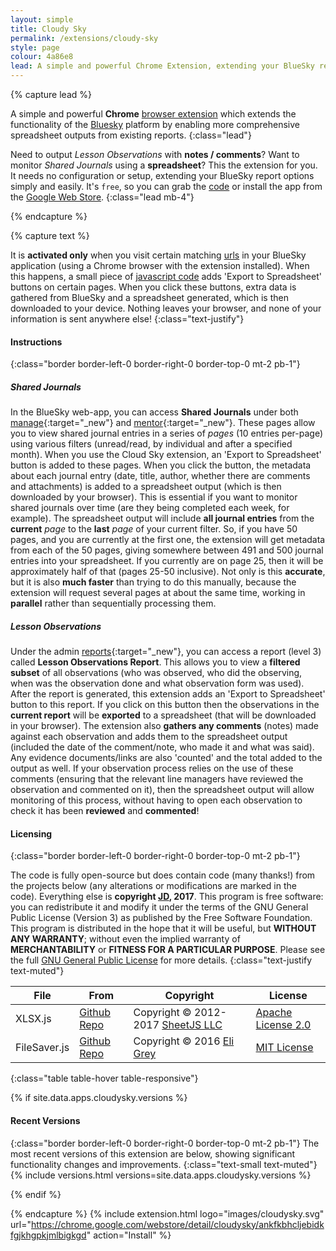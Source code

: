 ```yaml
---
layout: simple
title: Cloudy Sky
permalink: /extensions/cloudy-sky
style: page
colour: 4a86e8
lead: A simple and powerful Chrome Extension, extending your BlueSky report options simply and easily.
---
```

{% capture lead %}

A simple and powerful __Chrome__ [browser extension](https://support.google.com/chrome_webstore/answer/2664769) which extends the functionality of the [Bluesky](http://blueskyeducation.co.uk/) platform by enabling more comprehensive spreadsheet outputs from existing reports.
{:class="lead"}

Need to output _Lesson Observations_ with __notes / comments__? Want to monitor _Shared Journals_ using a __spreadsheet__? This the extension for you. It needs no configuration or setup, extending your BlueSky report options simply and easily. It's `free`, so you can grab the [code](https://github.com/thiscouldbejd/cloudysky-extension) or install the app from the [Google Web Store](https://chrome.google.com/webstore/detail/cloudysky/ankfkbhcljebidkfgjkhgpkjmlbigkgd).
{:class="lead mb-4"}

{% endcapture %}

{% capture text %}

It is __activated only__ when you visit certain matching [urls](https://github.com/thiscouldbejd/cloudysky-extension/blob/master/manifest.json) in your BlueSky application (using a Chrome browser with the extension installed). When this happens, a small piece of [javascript code](https://github.com/thiscouldbejd/cloudysky-extension/blob/master/open.js) adds 'Export to Spreadsheet' buttons on certain pages. When you click these buttons, extra data is gathered from BlueSky and a spreadsheet generated, which is then downloaded to your device. Nothing leaves your browser, and none of your information is sent anywhere else!
{:class="text-justify"}

#### Instructions
{:class="border border-left-0 border-right-0 border-top-0 mt-2 pb-1"}

##### Shared Journals

In the BlueSky web-app, you can access __Shared Journals__ under both [manage](https://v2.blueskyeducation.co.uk/manage/shared-journals/index){:target="_new"} and [mentor](https://v2.blueskyeducation.co.uk/mentor/shared-journals/index){:target="_new"}. These pages allow you to view shared journal entries in a series of _pages_ (10 entries per-page) using various filters (unread/read, by individual and after a specified month). When you use the Cloud Sky extension, an 'Export to Spreadsheet' button is added to these pages. When you click the button, the metadata about each journal entry (date, title, author, whether there are comments and attachments) is added to a spreadsheet output (which is then downloaded by your browser). This is essential if you want to monitor shared journals over time (are they being completed each week, for example). The spreadsheet output will include __all journal entries__ from the __current__ _page_ to the __last__ _page_ of your current filter. So, if you have 50 pages, and you are currently at the first one, the extension will get metadata from each of the 50 pages, giving somewhere between 491 and 500 journal entries into your spreadsheet. If you currently are on page 25, then it will be approximately half of that (pages 25-50 inclusive). Not only is this __accurate__, but it is also __much faster__ than trying to do this manually, because the extension will request several pages at about the same time, working in __parallel__ rather than sequentially processing them.

##### Lesson Observations

Under the admin [reports](https://v2.blueskyeducation.co.uk/admin/org/reports/index){:target="_new"}, you can access a report (level 3) called __Lesson Observations Report__. This allows you to view a __filtered subset__ of all observations (who was observed, who did the observing, when was the observation done and what observation form was used). After the report is generated, this extension adds an 'Export to Spreadsheet' button to this report. If you click on this button then the observations in the __current report__ will be __exported__ to a spreadsheet (that will be downloaded in your browser). The extension also __gathers any comments__ (notes) made against each observation and adds them to the spreadsheet output (included the date of the comment/note, who made it and what was said). Any evidence documents/links are also 'counted' and the total added to the output as well. If your observation process relies on the use of these comments (ensuring that the relevant line managers have reviewed the observation and commented on it), then the spreadsheet output will allow monitoring of this process, without having to open each observation to check it has been __reviewed__ and __commented__!

#### Licensing
{:class="border border-left-0 border-right-0 border-top-0 mt-2 pb-1"}

The code is fully open-source but does contain code (many thanks!) from the projects below (any alterations or modifications are marked in the code). Everything else is __copyright [JD](https://github.com/thiscouldbejd/), 2017__. This program is free software: you can redistribute it and modify it under the terms of the GNU General Public License (Version 3) as published by the Free Software Foundation. This program is distributed in the hope that it will be useful, but __WITHOUT ANY WARRANTY__; without even the implied warranty of __MERCHANTABILITY__ or __FITNESS FOR A PARTICULAR PURPOSE__. Please see the full [GNU General Public License](https://github.com/thiscouldbejd/cloudysky-extension/blob/master/LICENSE) for more details.
{:class="text-justify text-muted"}

|File|From|Copyright|License|
|---|---|---|---|
|XLSX.js|[Github Repo](https://github.com/SheetJS/js-xlsx)|Copyright © 2012-2017 [SheetJS LLC ](http://sheetjs.com/)|[Apache License 2.0](https://github.com/SheetJS/js-xlsx/blob/master/LICENSE)|
|FileSaver.js|[Github Repo](https://github.com/eligrey/FileSaver.js)|Copyright © 2016 [Eli Grey](http://eligrey.com/)|[MIT License](https://github.com/eligrey/FileSaver.js/blob/master/LICENSE.md)|
{:class="table table-hover table-responsive"}

{% if site.data.apps.cloudysky.versions %}

#### Recent Versions
{:class="border border-left-0 border-right-0 border-top-0 mt-2 pb-1"}
The most recent versions of this extension are below, showing significant functionality changes and improvements.
{:class="text-small text-muted"}
{% include versions.html versions=site.data.apps.cloudysky.versions %}

{% endif %}

{% endcapture %}
{% include extension.html logo="images/cloudysky.svg" url="https://chrome.google.com/webstore/detail/cloudysky/ankfkbhcljebidkfgjkhgpkjmlbigkgd" action="Install" %}